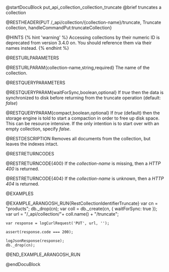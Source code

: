 
@startDocuBlock put_api_collection_collection_truncate
@brief truncates a collection

@RESTHEADER{PUT /_api/collection/{collection-name}/truncate, Truncate collection, handleCommandPut:truncateCollection}

@HINTS
{% hint 'warning' %}
Accessing collections by their numeric ID is deprecated from version 3.4.0 on.
You should reference them via their names instead.
{% endhint %}

@RESTURLPARAMETERS

@RESTURLPARAM{collection-name,string,required}
The name of the collection.

@RESTQUERYPARAMETERS

@RESTQUERYPARAM{waitForSync,boolean,optional}
If *true* then the data is synchronized to disk before returning from the
truncate operation (default: *false*)

@RESTQUERYPARAM{compact,boolean,optional}
If *true* (default) then the storage engine is told to start a compaction
in order to free up disk space. This can be resource intensive. If the only 
intention is to start over with an empty collection, specify *false*.

@RESTDESCRIPTION
Removes all documents from the collection, but leaves the indexes intact.

@RESTRETURNCODES

@RESTRETURNCODE{400}
If the *collection-name* is missing, then a *HTTP 400* is
returned.

@RESTRETURNCODE{404}
If the *collection-name* is unknown, then a *HTTP 404*
is returned.

@EXAMPLES

@EXAMPLE_ARANGOSH_RUN{RestCollectionIdentifierTruncate}
    var cn = "products";
    db._drop(cn);
    var coll = db._create(cn, { waitForSync: true });
    var url = "/_api/collection/"+ coll.name() + "/truncate";

    var response = logCurlRequest('PUT', url, '');

    assert(response.code === 200);

    logJsonResponse(response);
    db._drop(cn);
@END_EXAMPLE_ARANGOSH_RUN

@endDocuBlock
